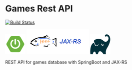 # Games Rest API


[![Build Status](https://travis-ci.org/marcelosevergnini/games-rest-api.svg?branch=master)](https://travis-ci.org/marcelosevergnini/games-rest-api)


![Spring Boot logo](docs/img/icon-spring-boot.png)
![JAX-RS logo](docs/img/jaxrs-icon.png)
![Gradle logo](docs/img/gradle-icon.png)

REST API for games database with SpringBoot and JAX-RS 
